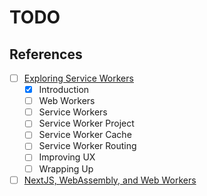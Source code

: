 # TODO

## References

- [ ] [Exploring Service Workers](https://frontendmasters.com/courses/service-workers)
  - [x] Introduction
  - [ ] Web Workers
  - [ ] Service Workers
  - [ ] Service Worker Project
  - [ ] Service Worker Cache
  - [ ] Service Worker Routing
  - [ ] Improving UX
  - [ ] Wrapping Up
- [ ] [NextJS, WebAssembly, and Web Workers](https://medium.com/lagierandlagier/nextjs-webassembly-and-web-workers-a5f7c19d4fd0)